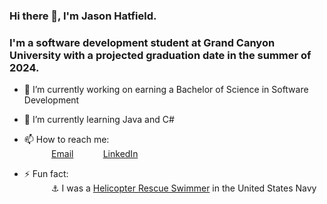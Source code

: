 ### Hi there 👋, I'm Jason Hatfield. 

### I'm a software development student at Grand Canyon University with a projected graduation date in the summer of 2024.

- 🔭 I’m currently working on earning a Bachelor of Science in Software Development
- 🌱 I’m currently learning Java and C#
- 📫 How to reach me: <br>
&nbsp;&nbsp;&nbsp;&nbsp;&nbsp;&nbsp;&nbsp;&nbsp;&nbsp;&nbsp; [Email](jasonmhatfield@pm.me)
&nbsp;&nbsp;&nbsp;&nbsp;&nbsp;&nbsp;&nbsp;&nbsp;&nbsp;&nbsp; [LinkedIn](https://www.linkedin.com/in/jason-hatfield/)

- ⚡ Fun fact: <br>
&nbsp;&nbsp;&nbsp;&nbsp;&nbsp;&nbsp;&nbsp;&nbsp;&nbsp;&nbsp; :anchor: I was a [Helicopter Rescue Swimmer](https://www.navy.com/careers/aviation-rescue-swimmer) in the United States Navy
<!--
**JasonHatfield/JasonHatfield** is a ✨ _special_ ✨ repository because its `README.md` (this file) appears on your GitHub profile.

Here are some ideas to get you started:

- 🔭 I’m currently working on ...
- 🌱 I’m currently learning ...
- 👯 I’m looking to collaborate on ...
- 🤔 I’m looking for help with ...
- 💬 Ask me about ...
- 📫 How to reach me: ...
- 😄 Pronouns: ...
- ⚡ Fun fact: ...
-->
